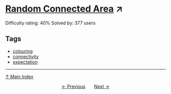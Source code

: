 # [Random Connected Area](https://projecteuler.net/problem=701) ↗️

Difficulty rating: 40%
Solved by: 377 users
## Tags

- [colouring](../tags/colouring.md)
- [connectivity](../tags/connectivity.md)
- [expectation](../tags/expectation.md)



---

[↑ Main Index](../README.md)


<div align=center><a href='700.md'>← Previous</a> &nbsp;&nbsp; &nbsp;&nbsp;  <a href='702.md'>Next →</a></div>
